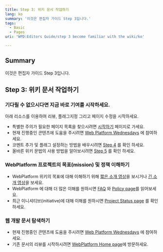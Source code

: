 ```yaml
---
title: Step 3: 위키 문서 작업하기
lang: ko
summary: '이것은 편집자 가이드 Step 3입니다.'
tags:
  - Basic
  - Pages
uri: 'WPD:Editors Guide/step 3 become familiar with the wiki/ko'

---
```

## Summary

이것은 편집자 가이드 Step 3입니다.

## Step 3: 위키 문서 작업하기

### 기다릴 수 없으시다면 지금 바로 기여를 시작하세요.

아래 리소스를 이용하여 리뷰, 플래그지정 그리고 페이지 수정을 시작하세요.

-   특별한 주의가 필요한 페이지 목록을 찾으시려면 [시작하기](/WPD:Getting_Started) 페이지로 가세요.
-   현재 진행중인 콘텐츠에 도움을 주시려면 [Web Platform Wednesdays](/Meta:web_platform_wednesday) 에 참여하세요.
-   코멘트 추가 및 플래그 설정하는 방법을 배우시려면 [Step 4](/WPD:Editors_Guide/step_4_review_existing_content/ko) 를 확인 하세요.
-   올바른 위키 문법의 사용 방법을 알아보시려면 [Step 5](/WPD:Editors_Guide/step_5_update_existing_content/ko) 를 확인 하세요.

### WebPlatform 프로젝트의 목표(mission) 및 정책 이해하기

-   WebPlatform 위키의 목표에 대해 이해하기 위해 [짧은 소개 영상](http://www.youtube.com/watch?feature=player_embedded&v=Ug6XAw6hzaw%7C)을 보시거나 [긴 소개 영상](https://developers.google.com/live/shows/ahNzfmdvb2dsZS1kZXZlbG9wZXJzcg4LEgVFdmVudBiomqIEDA/)을 보세요.
-   WebPlatform 에 대해 더 많은 이해를 원하시면 [FAQ](/WPD:FAQ) 와 [Policy page](/WPD:Policy)를 읽어보세요.
-   최근 이니셔티브(initiative)에 대해 이해를 원하시면 [Project Status page](/WPD:Project_Status) 를 확인하세요.

### 웹 개발 문서 탐색하기

-   현재 진행중인 콘텐츠에 도움을 주시려면 [Web Platform Wednesdays](/Meta:web_platform_wednesday) 에 참여하세요.
-   기존 문서의 리뷰를 시작하시려면 [WebPlatform Home page](/Main_Page)에 방문하세요.

